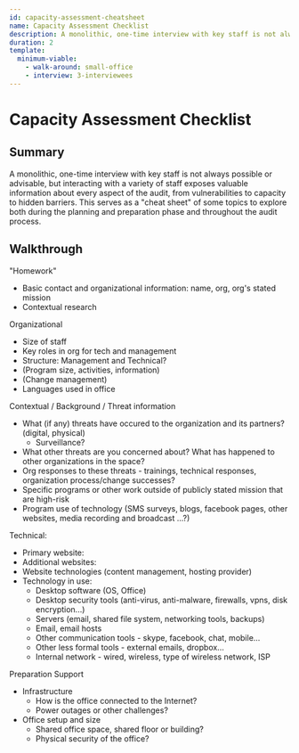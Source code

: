 ```yaml
---
id: capacity-assessment-cheatsheet
name: Capacity Assessment Checklist
description: A monolithic, one-time interview with key staff is not always possible or advisable, but interacting with a variety of...
duration: 2
template:
  minimum-viable:
    - walk-around: small-office
    - interview: 3-interviewees
---
```

# Capacity Assessment Checklist

## Summary

A monolithic, one-time interview with key staff is not always possible or advisable, but interacting with a variety of staff exposes valuable information about every aspect of the audit, from vulnerabilities to capacity to hidden barriers.  This serves as a "cheat sheet" of some topics to explore both during the planning and preparation phase and throughout the audit process.




## Walkthrough

"Homework"

 * Basic contact and organizational information: name, org, org's stated mission
 * Contextual research

Organizational

 * Size of staff
 * Key roles in org for tech and management
 * Structure: Management and Technical?
 * (Program size, activities, information)
 * (Change management)
 * Languages used in office

Contextual / Background / Threat information

 * What (if any) threats have occured to the organization and its partners? (digital, physical)
   * Surveillance? 
 * What other threats are you concerned about? What has happened to other organizations in the space?
 * Org responses to these threats - trainings, technical responses, organization process/change successes?
 * Specific programs or other work outside of publicly stated mission that are high-risk
 * Program use of technology (SMS surveys, blogs, facebook pages, other websites, media recording and broadcast ...?)

Technical:

 * Primary website:
 * Additional websites:
 * Website technologies (content management, hosting provider)
 * Technology in use:
   * Desktop software (OS, Office)
   * Desktop security tools (anti-virus, anti-malware, firewalls, vpns, disk encryption...)
   * Servers (email, shared file system, networking tools, backups)
   * Email, email hosts
   * Other communication tools - skype, facebook, chat, mobile...
   * Other less formal tools - external emails, dropbox...
   * Internal network - wired, wireless, type of wireless network, ISP


Preparation Support

 * Infrastructure
   * How is the office connected to the Internet?
   * Power outages or other challenges?
 * Office setup and size
   * Shared office space, shared floor or building?
   * Physical security of the office?

